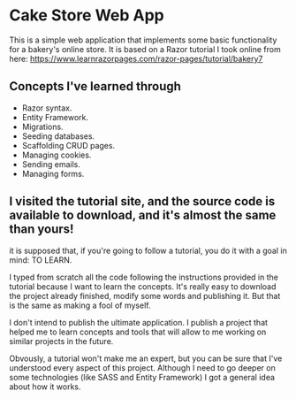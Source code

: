 ﻿# Cake Store Web App
This is a simple web application that implements some basic functionality for a bakery's online store. It is based on a Razor tutorial I took online from here: https://www.learnrazorpages.com/razor-pages/tutorial/bakery7

## Concepts I've learned through

 - Razor syntax.
 - Entity Framework.
 - Migrations.
 - Seeding databases.
 - Scaffolding CRUD pages.
 - Managing cookies.
 - Sending emails.
 - Managing forms.

## I visited the tutorial site, and the source code is available to download, and it's almost the same than yours!
it is supposed that, if you're going to follow a tutorial, you do it with a goal in mind: TO LEARN.

I typed from scratch all the code following the instructions provided in the tutorial because I want to learn the concepts. It's really easy to download the project already finished, modify some words and publishing it. But that is the same as making a fool of myself. 

I don't intend to publish the ultimate application. I publish a project that helped me to learn concepts and tools that will allow to me working on similar projects in the future.

Obvously, a tutorial won't make me an expert, but you can be sure that I've understood every aspect of this project. Although I need to go deeper on some technologies (like SASS and Entity Framework) I got a general idea about how it works.
